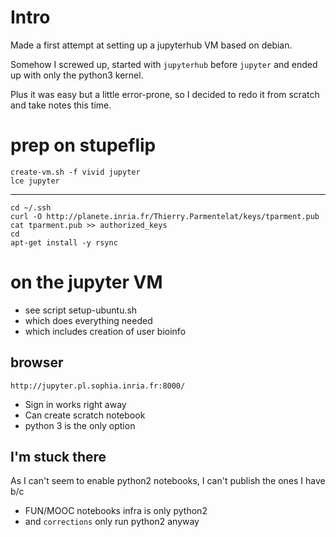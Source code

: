 # Intro

Made a first attempt at setting up a jupyterhub VM based on debian.

Somehow I screwed up, started with `jupyterhub` before `jupyter` and ended up with only the python3 kernel.

Plus it was easy but a little error-prone, so I decided to redo it from scratch and take notes this time.

# prep on stupeflip

    create-vm.sh -f vivid jupyter
    lce jupyter
 ***

    cd ~/.ssh
    curl -O http://planete.inria.fr/Thierry.Parmentelat/keys/tparment.pub
    cat tparment.pub >> authorized_keys
    cd
    apt-get install -y rsync


# on the jupyter VM

* see script setup-ubuntu.sh
* which does everything needed
* which includes creation of user bioinfo
 
     
## browser

    http://jupyter.pl.sophia.inria.fr:8000/
    
* Sign in works right away
* Can create scratch notebook 
* python 3 is the only option

## I'm stuck there

As I can't seem to enable python2 notebooks, I can't publish the ones I have b/c

* FUN/MOOC notebooks infra is only python2
* and `corrections` only run python2 anyway